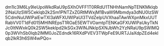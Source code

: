 dm1lc3M6Ly9leUpoWkdRaU9pSXhOVFF1T0RRdU1TNHhNamNpTENKMklqb2lNaUlzSW5Ceklqb2k2Sm1PNTZxZGRtMWxjM1BvaW9Mbmdya3dNU0lzSW5CdmNuUWlPalEwTXl3aWFXUWlPaUl3TVdZelpUVXhaaTAwWXpnMkxUUTRabVV0T1dFd015MHlNREpsT1ROaE5EWTVOamtpTENKaGFXUWlPaUkyTkNJc0ltNWxkQ0k2SW5keklpd2lkSGx3WlNJNklpSXNJbWh2YzNRaU9pSWlMQ0p3WVhSb0lqb2lMM0JoZEdndk16RXdPVEV3TWpFeE9URTJJaXdpZEd4eklqb2lkR3h6SW4wPQo=